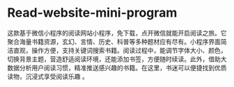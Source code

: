 # Read-website-mini-program
这款基于微信小程序的阅读网站小程序，免下载，点开微信就能开启阅读之旅。它聚合海量书籍资源，玄幻、言情、历史、科普等多种题材应有尽有。小程序界面简洁直观，操作方便，支持关键词搜索书籍。阅读过程中，能调节字体大小、颜色，切换背景主题，营造舒适阅读环境，还能添加书签，方便随时续读。此外，借助大数据分析用户阅读习惯，精准推送感兴趣的书籍。在这里，书迷可以便捷找到优质读物，沉浸式享受阅读乐趣 。

